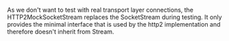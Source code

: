 As we don't want to test with real transport layer connections, the HTTP2MockSocketStream replaces the SocketStream during testing. It only provides the minimal interface that is used by the http2 implementation and therefore doesn't inherit from Stream.